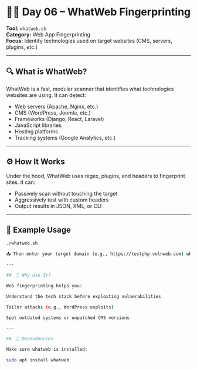 # 🕵️‍♂️ Day 06 – WhatWeb Fingerprinting

**Tool:** `whatweb.sh`  
**Category:** Web App Fingerprinting  
**Focus:** Identify technologies used on target websites (CMS, servers, plugins, etc.)

---

## 🔍 What is WhatWeb?

WhatWeb is a fast, modular scanner that identifies what technologies websites are using. It can detect:

- Web servers (Apache, Nginx, etc.)
- CMS (WordPress, Joomla, etc.)
- Frameworks (Django, React, Laravel)
- JavaScript libraries
- Hosting platforms
- Tracking systems (Google Analytics, etc.)

---

## ⚙️ How It Works

Under the hood, WhatWeb uses regex, plugins, and headers to fingerprint sites. It can:

- Passively scan without touching the target
- Aggressively test with custom headers
- Output results in JSON, XML, or CLI

---

## 🧪 Example Usage

```bash
./whatweb.sh

📥 Then enter your target domain (e.g., https://testphp.vulnweb.com) when prompted.

---

##  🧠 Why Use It?

Web fingerprinting helps you:

Understand the tech stack before exploiting vulnerabilities

Tailor attacks (e.g., WordPress exploits)

Spot outdated systems or unpatched CMS versions

---

##  🧰 Dependencies

Make sure whatweb is installed:

sudo apt install whatweb
